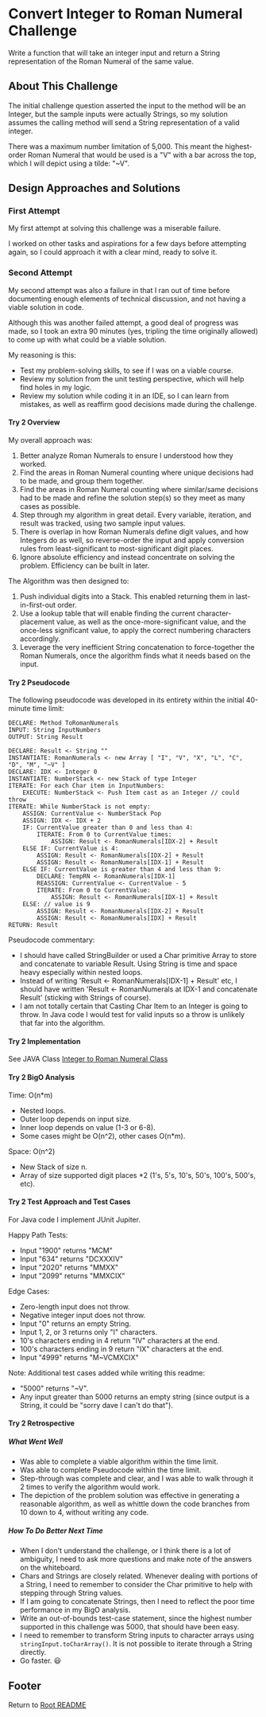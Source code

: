 # Convert Integer to Roman Numeral Challenge

Write a function that will take an integer input and return a String representation of the Roman Numeral of the same value.

## About This Challenge

The initial challenge question asserted the input to the method will be an Integer, but the sample inputs were actually Strings, so my solution assumes the calling method will send a String representation of a valid integer.

There was a maximum number limitation of 5,000. This meant the highest-order Roman Numeral that would be used is a "V" with a bar across the top, which I will depict using a tilde: "~V".

## Design Approaches and Solutions

### First Attempt

My first attempt at solving this challenge was a miserable failure.

I worked on other tasks and aspirations for a few days before attempting again, so I could approach it with a clear mind, ready to solve it.

### Second Attempt

My second attempt was also a failure in that I ran out of time before documenting enough elements of technical discussion, and not having a viable solution in code.

Although this was another failed attempt, a good deal of progress was made, so I took an extra 90 minutes (yes, tripling the time originally allowed) to come up with what could be a viable solution.

My reasoning is this:

- Test my problem-solving skills, to see if I was on a viable course.
- Review my solution from the unit testing perspective, which will help find holes in my logic.
- Review my solution while coding it in an IDE, so I can learn from mistakes, as well as reaffirm good decisions made during the challenge.

#### Try 2 Overview

My overall approach was:

1. Better analyze Roman Numerals to ensure I understood how they worked.
2. Find the areas in Roman Numeral counting where unique decisions had to be made, and group them together.
3. Find the areas in Roman Numeral counting where similar/same decisions had to be made and refine the solution step(s) so they meet as many cases as possible.
4. Step through my algorithm in great detail. Every variable, iteration, and result was tracked, using two sample input values.
5. There is overlap in how Roman Numerals define digit values, and how Integers do as well, so reverse-order the input and apply conversion rules from least-significant to most-significant digit places.
6. Ignore absolute efficiency and instead concentrate on solving the problem. Efficiency can be built in later.

The Algorithm was then designed to:

1. Push individual digits into a Stack. This enabled returning them in last-in-first-out order.
2. Use a lookup table that will enable finding the current character-placement value, as well as the once-more-significant value, and the once-less significant value, to apply the correct numbering characters accordingly.
3. Leverage the very inefficient String concatenation to force-together the Roman Numerals, once the algorithm finds what it needs based on the input.

#### Try 2 Pseudocode

The following pseudocode was developed in its entirety within the initial 40-minute time limit:

```text
DECLARE: Method ToRomanNumerals
INPUT: String InputNumbers
OUTPUT: String Result

DECLARE: Result <- String ""
INSTANTIATE: RomanNumerals <- new Array [ "I", "V", "X", "L", "C", "D", "M", "~V" ]
DECLARE: IDX <- Integer 0
INSTANTIATE: NumberStack <- new Stack of type Integer
ITERATE: For each Char item in InputNumbers:
    EXECUTE: NumberStack <- Push Item cast as an Integer // could throw
ITERATE: While NumberStack is not empty:
    ASSIGN: CurrentValue <- NumberStack Pop
    ASSIGN: IDX <- IDX + 2
    IF: CurrentValue greater than 0 and less than 4:
        ITERATE: From 0 to CurrentValue times:
            ASSIGN: Result <- RomanNumerals[IDX-2] + Result
    ELSE IF: CurrentValue is 4:
        ASSIGN: Result <- RomanNumerals[IDX-2] + Result
        ASSIGN: Result <- RomanNumerals[IDX-1] + Result
    ELSE IF: CurrentValue is greater than 4 and less than 9:
        DECLARE: TempRN <- RomanNumerals[IDX-1]
        REASSIGN: CurrentValue <- CurrentValue - 5
        ITERATE: From 0 to CurrentValue:
            ASSIGN: Result <- RomanNumerals[IDX-1] + Result
    ELSE: // value is 9
        ASSIGN: Result <- RomanNumerals[IDX-2] + Result
        ASSIGN: Result <- RomanNumerals[IDX] + Result
RETURN: Result
```

Pseudocode commentary:

- I should have called StringBuilder or used a Char primitive Array to store and concatenate to variable Result. Using String is time and space heavy especially within nested loops.
- Instead of writing 'Result <- RomanNumerals[IDX-1] + Result' etc, I should have written 'Result <- RomanNumerals at IDX-1 and concatenate Result' (sticking with Strings of course).
- I am not totally certain that Casting Char Item to an Integer is going to throw. In Java code I would test for valid inputs so a throw is unlikely that far into the algorithm.

#### Try 2 Implementation

See JAVA Class [Integer to Roman Numeral Class](..lib/src/main/java/myJava/code/challenges/IntegerToRomanNumeral.java)

#### Try 2 BigO Analysis

Time: O(n*m)

- Nested loops.
- Outer loop depends on input size.
- Inner loop depends on value (1-3 or 6-8).
- Some cases might be O(n^2), other cases O(n*m).

Space: O(n^2)

- New Stack of size n.
- Array of size supported digit places *2 (1's, 5's, 10's, 50's, 100's, 500's, etc).

#### Try 2 Test Approach and Test Cases

For Java code I implement JUnit Jupiter.

Happy Path Tests:

- Input "1900" returns "MCM"
- Input "634" returns "DCXXXIV"
- Input "2020" returns "MMXX"
- Input "2099" returns "MMXCIX"

Edge Cases:

- Zero-length input does not throw.
- Negative integer input does not throw.
- Input "0" returns an empty String.
- Input 1, 2, or 3 returns only "I" characters.
- 10's characters ending in 4 return "IV" characters at the end.
- 100's characters ending in 9 return "IX" characters at the end.
- Input "4999" returns "M~VCMXCIX"

Note: Additional test cases added while writing this readme:

- "5000" returns "~V".
- Any input greater than 5000 returns an empty string (since output is a String, it could be "sorry dave I can't do that").

#### Try 2 Retrospective

##### What Went Well

- Was able to complete a viable algorithm within the time limit.
- Was able to complete Pseudocode within the time limit.
- Step-through was complete and clear, and I was able to walk through it 2 times to verify the algorithm would work.
- The depiction of the problem solution was effective in generating a reasonable algorithm, as well as whittle down the code branches from 10 down to 4, without writing any code.

##### How To Do Better Next Time

- When I don't understand the challenge, or I think there is a lot of ambiguity, I need to ask more questions and make note of the answers on the whiteboard.
- Chars and Strings are closely related. Whenever dealing with portions of a String, I need to remember to consider the Char primitive to help with stepping through String values.
- If I am going to concatenate Strings, then I need to reflect the poor time performance in my BigO analysis.
- Write an out-of-bounds test-case statement, since the highest number supported in this challenge was 5000, that should have been easy.
- I need to remember to transform String inputs to character arrays using `stringInput.toCharArray()`. It is not possible to iterate through a String directly.
- Go faster. :smiley:

## Footer

Return to [Root README](../README.md)
